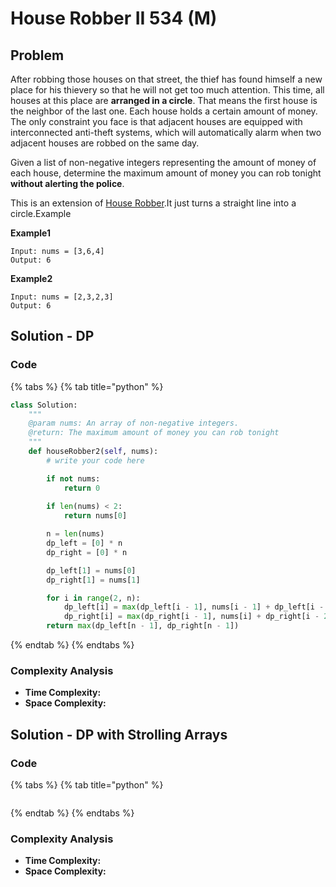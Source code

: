# House Robber II 534 \(M\)

## Problem

After robbing those houses on that street, the thief has found himself a new place for his thievery so that he will not get too much attention. This time, all houses at this place are **arranged in a circle**. That means the first house is the neighbor of the last one. Each house holds a certain amount of money. The only constraint you face is that adjacent houses are equipped with interconnected anti-theft systems, which will automatically alarm when two adjacent houses are robbed on the same day.

Given a list of non-negative integers representing the amount of money of each house, determine the maximum amount of money you can rob tonight **without alerting the police**.

This is an extension of [House Robber](http://www.lintcode.com/problem/house-robber/).It just turns a straight line into a circle.Example

**Example1**

```text
Input: nums = [3,6,4]
Output: 6
```

**Example2**

```text
Input: nums = [2,3,2,3]
Output: 6
```

## Solution - DP

### Code

{% tabs %}
{% tab title="python" %}
```python
class Solution:
    """
    @param nums: An array of non-negative integers.
    @return: The maximum amount of money you can rob tonight
    """
    def houseRobber2(self, nums):
        # write your code here

        if not nums:
            return 0 
        
        if len(nums) < 2:
            return nums[0]

        n = len(nums)
        dp_left = [0] * n
        dp_right = [0] * n

        dp_left[1] = nums[0]
        dp_right[1] = nums[1]

        for i in range(2, n):
            dp_left[i] = max(dp_left[i - 1], nums[i - 1] + dp_left[i - 2])
            dp_right[i] = max(dp_right[i - 1], nums[i] + dp_right[i - 2])
        return max(dp_left[n - 1], dp_right[n - 1])
```
{% endtab %}
{% endtabs %}

### Complexity Analysis

* **Time Complexity:**
* **Space Complexity:**

## Solution - DP with Strolling Arrays

### Code

{% tabs %}
{% tab title="python" %}
```python

```
{% endtab %}
{% endtabs %}

### Complexity Analysis

* **Time Complexity:**
* **Space Complexity:**

